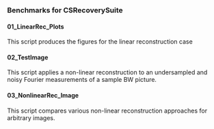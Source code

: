 ### Benchmarks for CSRecoverySuite

#### 01_LinearRec_Plots
This script produces the figures for the linear reconstruction case

#### 02_TestImage
This script applies a non-linear reconstruction to an undersampled and noisy Fourier measurements of a sample BW picture. 

#### 03_NonlinearRec_Image
This script compares various non-linear reconstruction approaches for arbitrary images. 
